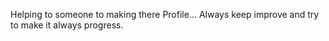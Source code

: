 Helping to someone to making there Profile...
Always keep improve and try to make it always progress.
